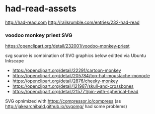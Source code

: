 # had-read-assets

http://had-read.com
http://railsrumble.com/entries/232-had-read


### voodoo monkey priest SVG

https://openclipart.org/detail/232001/voodoo-monkey-priest

svg source is combination of SVG graphics below editted via Ubuntu Inkscape

* https://openclipart.org/detail/22291/cartoon-monkey
* https://openclipart.org/detail/205784/top-hat-moustache-monocle
* https://openclipart.org/detail/2876/cheeky-monkey
* https://openclipart.org/detail/121987/skull-and-crossbones
* https://openclipart.org/detail/215771/pin-with-spherical-head

SVG opnimized with https://compressor.io/compress  (as http://jakearchibald.github.io/svgomg/  had some problems)

